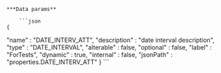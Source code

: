     ***Data params**

        ```json
    {
  "name" : "DATE_INTERV_ATT",
  "description" : "date interval description",
  "type" : "DATE_INTERVAL",
  "alterable" : false,
  "optional" : false,
  "label" : "ForTests",
  "dynamic" : true,
  "internal" : false,
  "jsonPath" : "properties.DATE_INTERV_ATT"
}
        ```
